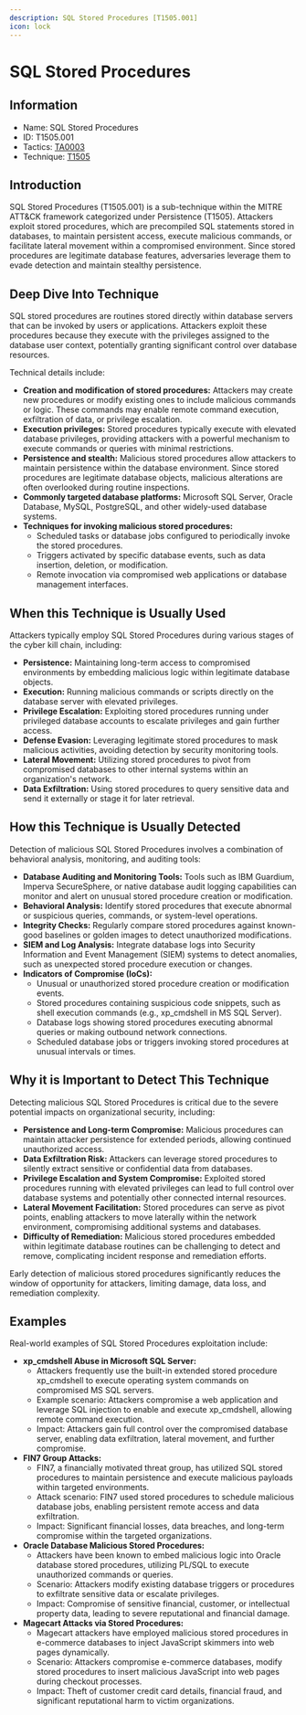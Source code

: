 ```yaml
---
description: SQL Stored Procedures [T1505.001]
icon: lock
---
```


# SQL Stored Procedures

## Information

- Name: SQL Stored Procedures
- ID: T1505.001
- Tactics: [TA0003](../TA0003/TA0003.md)
- Technique: [T1505](T1505.md)

## Introduction

SQL Stored Procedures (T1505.001) is a sub-technique within the MITRE ATT\&CK framework categorized under Persistence (T1505). Attackers exploit stored procedures, which are precompiled SQL statements stored in databases, to maintain persistent access, execute malicious commands, or facilitate lateral movement within a compromised environment. Since stored procedures are legitimate database features, adversaries leverage them to evade detection and maintain stealthy persistence.

## Deep Dive Into Technique

SQL stored procedures are routines stored directly within database servers that can be invoked by users or applications. Attackers exploit these procedures because they execute with the privileges assigned to the database user context, potentially granting significant control over database resources.

Technical details include:

- **Creation and modification of stored procedures:** Attackers may create new procedures or modify existing ones to include malicious commands or logic. These commands may enable remote command execution, exfiltration of data, or privilege escalation.
- **Execution privileges:** Stored procedures typically execute with elevated database privileges, providing attackers with a powerful mechanism to execute commands or queries with minimal restrictions.
- **Persistence and stealth:** Malicious stored procedures allow attackers to maintain persistence within the database environment. Since stored procedures are legitimate database objects, malicious alterations are often overlooked during routine inspections.
- **Commonly targeted database platforms:** Microsoft SQL Server, Oracle Database, MySQL, PostgreSQL, and other widely-used database systems.
- **Techniques for invoking malicious stored procedures:**
  - Scheduled tasks or database jobs configured to periodically invoke the stored procedures.
  - Triggers activated by specific database events, such as data insertion, deletion, or modification.
  - Remote invocation via compromised web applications or database management interfaces.

## When this Technique is Usually Used

Attackers typically employ SQL Stored Procedures during various stages of the cyber kill chain, including:

- **Persistence:** Maintaining long-term access to compromised environments by embedding malicious logic within legitimate database objects.
- **Execution:** Running malicious commands or scripts directly on the database server with elevated privileges.
- **Privilege Escalation:** Exploiting stored procedures running under privileged database accounts to escalate privileges and gain further access.
- **Defense Evasion:** Leveraging legitimate stored procedures to mask malicious activities, avoiding detection by security monitoring tools.
- **Lateral Movement:** Utilizing stored procedures to pivot from compromised databases to other internal systems within an organization's network.
- **Data Exfiltration:** Using stored procedures to query sensitive data and send it externally or stage it for later retrieval.

## How this Technique is Usually Detected

Detection of malicious SQL Stored Procedures involves a combination of behavioral analysis, monitoring, and auditing tools:

- **Database Auditing and Monitoring Tools:** Tools such as IBM Guardium, Imperva SecureSphere, or native database audit logging capabilities can monitor and alert on unusual stored procedure creation or modification.
- **Behavioral Analysis:** Identify stored procedures that execute abnormal or suspicious queries, commands, or system-level operations.
- **Integrity Checks:** Regularly compare stored procedures against known-good baselines or golden images to detect unauthorized modifications.
- **SIEM and Log Analysis:** Integrate database logs into Security Information and Event Management (SIEM) systems to detect anomalies, such as unexpected stored procedure execution or changes.
- **Indicators of Compromise (IoCs):**
  - Unusual or unauthorized stored procedure creation or modification events.
  - Stored procedures containing suspicious code snippets, such as shell execution commands (e.g., xp_cmdshell in MS SQL Server).
  - Database logs showing stored procedures executing abnormal queries or making outbound network connections.
  - Scheduled database jobs or triggers invoking stored procedures at unusual intervals or times.

## Why it is Important to Detect This Technique

Detecting malicious SQL Stored Procedures is critical due to the severe potential impacts on organizational security, including:

- **Persistence and Long-term Compromise:** Malicious procedures can maintain attacker persistence for extended periods, allowing continued unauthorized access.
- **Data Exfiltration Risk:** Attackers can leverage stored procedures to silently extract sensitive or confidential data from databases.
- **Privilege Escalation and System Compromise:** Exploited stored procedures running with elevated privileges can lead to full control over database systems and potentially other connected internal resources.
- **Lateral Movement Facilitation:** Stored procedures can serve as pivot points, enabling attackers to move laterally within the network environment, compromising additional systems and databases.
- **Difficulty of Remediation:** Malicious stored procedures embedded within legitimate database routines can be challenging to detect and remove, complicating incident response and remediation efforts.

Early detection of malicious stored procedures significantly reduces the window of opportunity for attackers, limiting damage, data loss, and remediation complexity.

## Examples

Real-world examples of SQL Stored Procedures exploitation include:

- **xp_cmdshell Abuse in Microsoft SQL Server:**
  - Attackers frequently use the built-in extended stored procedure xp_cmdshell to execute operating system commands on compromised MS SQL servers.
  - Example scenario: Attackers compromise a web application and leverage SQL injection to enable and execute xp_cmdshell, allowing remote command execution.
  - Impact: Attackers gain full control over the compromised database server, enabling data exfiltration, lateral movement, and further compromise.
- **FIN7 Group Attacks:**
  - FIN7, a financially motivated threat group, has utilized SQL stored procedures to maintain persistence and execute malicious payloads within targeted environments.
  - Attack scenario: FIN7 used stored procedures to schedule malicious database jobs, enabling persistent remote access and data exfiltration.
  - Impact: Significant financial losses, data breaches, and long-term compromise within the targeted organizations.
- **Oracle Database Malicious Stored Procedures:**
  - Attackers have been known to embed malicious logic into Oracle database stored procedures, utilizing PL/SQL to execute unauthorized commands or queries.
  - Scenario: Attackers modify existing database triggers or procedures to exfiltrate sensitive data or escalate privileges.
  - Impact: Compromise of sensitive financial, customer, or intellectual property data, leading to severe reputational and financial damage.
- **Magecart Attacks via Stored Procedures:**
  - Magecart attackers have employed malicious stored procedures in e-commerce databases to inject JavaScript skimmers into web pages dynamically.
  - Scenario: Attackers compromise e-commerce databases, modify stored procedures to insert malicious JavaScript into web pages during checkout processes.
  - Impact: Theft of customer credit card details, financial fraud, and significant reputational harm to victim organizations.
